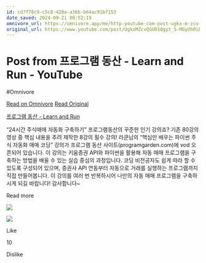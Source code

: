 ```yaml
---
id: cd7f78c9-c5c8-428a-a36b-b64ac91b7153
date_saved: 2024-09-21 00:52:19
omnivore_url: https://omnivore.app/me/http-youtube-com-post-ugkx-m-zcv-qgud-1-qgyt-5-m-gy-uh-0-i-d-gj--1921021b63b
original_url: https://www.youtube.com/post/UgkxMZcvQGUD1Qgyt_5-MGyUh0iD-GjK_xrW
---
```


# Post from 프로그램 동산 - Learn and Run - YouTube
#Omnivore
 
[Read on Omnivore](https://omnivore.app/me/http-youtube-com-post-ugkx-m-zcv-qgud-1-qgyt-5-m-gy-uh-0-i-d-gj--1921021b63b)
[Read Original](https://www.youtube.com/post/UgkxMZcvQGUD1Qgyt_5-MGyUh0iD-GjK_xrW)
 
[ 프로그램 동산 - Learn and Run ](https://www.youtube.com/@programgarden) 

“24시간 주식매매 자동화 구축하기” 프로그램동산의 꾸준한 인기 강의죠? 기존 80강의 영상 중 핵심 내용을 추려 제작한 8강의 필수 강의! 라쿤님의 “핵심만 배우는 파이썬 주식 자동화 매매 코딩” 강의가 프로그램 동산 사이트(programgarden.com)에 vod 오픈되어 있습니다. 이 강의는 키움증권 API와 파이썬을 활용해 자동 매매 프로그램을 구축하는 방법을 배울 수 있는 실습 중심의 과정입니다. 코딩 비전공자도 쉽게 따라 할 수 있도록 구성되어 있으며, 증권사 API 연동부터 자동으로 거래를 실행하는 프로그램까지 직접 만들어봅니다. 이 강의를 여러 번 반복하시어 나만의 자동 매매 프로그램을 구축하시게 되길 바랍니다! 감사합니다\~ 

Read more 

![](https://proxy-prod.omnivore-image-cache.app/638x0,sc8RPLYh9xkdqmNbo44AWof0UkfTo1R15XxYE3PQJg5k/https://yt3.ggpht.com/ceEfvY3DHzUtBVmUR7NvzRJHljeWVTO_IxZjys-7SWXc0_cKjmiXNIrgjzaQKOZzhOrOMXjbPt53=s640-c-fcrop64=1,00000000ffffffff-rw-nd-v1) 

![](https://proxy-prod.omnivore-image-cache.app/638x0,sH-E8zq2oxx60H0Sje9bRLGUCz9li_56K8-9siGaYHiM/https://yt3.ggpht.com/H7rWPkZaT0fB_F6HAr39c8SUCycnwbkDn7y8wgEOlJVqmMWEs74z2e8U7HDsh006DitXhGm6wn8Y=s640-c-fcrop64=1,00000000ffffffff-rw-nd-v1) 

 Like

 10

 Dislike